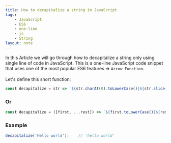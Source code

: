 ```yaml
---
title: How to decapitalize a string in JavaScript
tags:
    - JavaScript
    - ES6
    - one-line
    - js
    - String
layout: note
---
```




In this Article we will go through how to decapitalize a string only using single line of code in JavaScript.
This is a one-line JavaScript code snippet that uses one of the most popular ES6 features => `Arrow Function`.
<br/>
<br/>
Let's define this short function:

```js {.wrap}
const decapitalize = str => `${str.charAt(0).toLowerCase()}${str.slice(1)}`;
```

### Or

```js {.wrap}
const decapitalize = ([first, ...rest]) => `${first.toLowerCase()}${rest.join('')}`;
```

### Example

```js {.wrap}
decapitalize('Hello world');    // 'hello world'
```